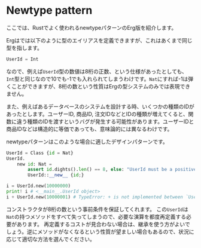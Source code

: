 # Newtype pattern

ここでは、Rustでよく使われるnewtypeパターンのErg版を紹介します。

Ergはでは以下のように型のエイリアスを定義できますが、これはあくまで同じ型を指します。

```python
UserId = Int
```

なので、例えば`UserId`型の数値は8桁の正数、という仕様があったとしても、`Int`型と同じなので10でも-1でも入れられてしまうわけです。`Nat`にすれば-1は弾くことができますが、8桁の数という性質はErgの型システムのみでは表現できません。

また、例えばあるデータベースのシステムを設計する時、いくつかの種類のIDがあったとします。ユーザーID, 商品ID, 注文IDなどとIDの種類が増えてくると、関数に違う種類のIDを渡すというバグが発生する可能性があります。ユーザーIDと商品IDなどは構造的に等価であっても、意味論的には異なるわけです。

newtypeパターンはこのような場合に適したデザインパターンです。

```python
UserId = Class {id = Nat}
UserId.
    new id: Nat =
        assert id.dights().len() == 8, else: "UserId must be a positive number with length 8"
        UserId::__new__ {id;}

i = UserId.new(10000000)
print! i # <__main__.UserId object>
i + UserId.new(10000001) # TypeError: + is not implemented between `UserId` and `UserId`
```

コンストラクタが8桁の数という事前条件を保証してくれます。
この`UserId`は`Nat`の持つメソッドをすべて失ってしまうので、必要な演算を都度再定義する必要があります。
再定義するコストが見合わない場合は、継承を使う方がよいでしょう。逆にメソッドがなくなるという性質が望ましい場合もあるので、状況に応じて適切な方法を選んでください。
